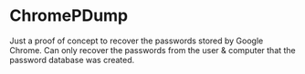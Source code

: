 # ChromePDump
Just a proof of concept to recover the passwords stored by Google Chrome. Can only recover the passwords from the user & computer that the password database was created.

